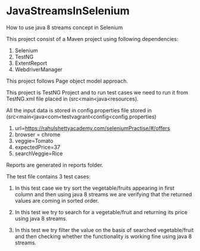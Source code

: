 # JavaStreamsInSelenium
How to use java 8 streams concept in Selenium

This project consist of a Maven project using following dependencies:
1. Selenium
2. TestNG
3. ExtentReport
4. WebdriverManager

This project follows Page object model approach.

This project is TestNG Project and to run test cases we need to run it from TestNG.xml file placed in (src<main<java<resources).

All the input data is stored in config.properties file stored in (src<main<java<com<testvagrant<config<config.properties)
1. url=https://rahulshettyacademy.com/seleniumPractise/#/offers
2. browser = chrome
3. veggie=Tomato
4. expectedPrice=37
5. searchVeggie=Rice

Reports are generated in reports folder.

The test file contains 3 test cases:
1. In this test case we try sort the vegetable/fruits appearing in first column and then using java 8 streams we are verifying that the returned values are coming in sorted order.

2. In this test we try to search for a vegetable/fruit and returning its price using java 8 streams.

3. In this test we try filter the value on the basis of searched vegetable/fruit and then checking whether the functionality is working fine using java 8 streams.
